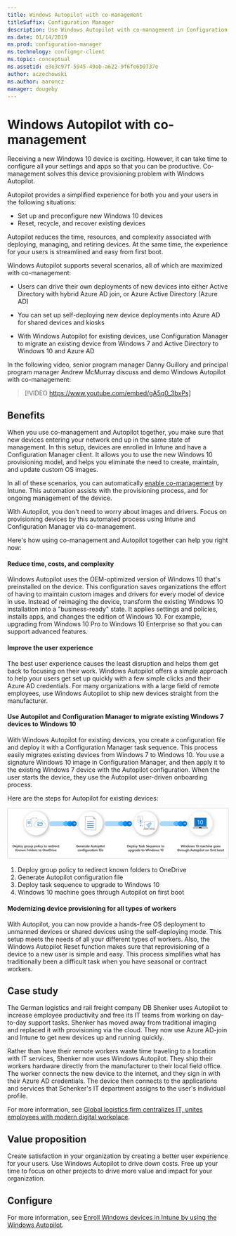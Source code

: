 ```yaml
---
title: Windows Autopilot with co-management
titleSuffix: Configuration Manager
description: Use Windows Autopilot with co-management in Configuration Manager to simplify the set up of new Windows 10 devices.
ms.date: 01/14/2019
ms.prod: configuration-manager
ms.technology: configmgr-client
ms.topic: conceptual
ms.assetid: e3e3c97f-5945-49ab-a622-9f6fe6b9737e
author: aczechowski
ms.author: aaroncz
manager: dougeby
---
```


# Windows Autopilot with co-management

Receiving a new Windows 10 device is exciting. However, it can take time to configure all your settings and apps so that you can be productive. Co-management solves this device provisioning problem with Windows Autopilot.

Autopilot provides a simplified experience for both you and your users in the following situations:
- Set up and preconfigure new Windows 10 devices  
- Reset, recycle, and recover existing devices  

Autopilot reduces the time, resources, and complexity associated with deploying, managing, and retiring devices. At the same time, the experience for your users is streamlined and easy from first boot.

Windows Autopilot supports several scenarios, all of which are maximized with co-management:

- Users can drive their own deployments of new devices into either Active Directory with hybrid Azure AD join, or Azure Active Directory (Azure AD)  

- You can set up self-deploying new device deployments into Azure AD for shared devices and kiosks  

- With Windows Autopilot for existing devices, use Configuration Manager to migrate an existing device from Windows 7 and Active Directory to Windows 10 and Azure AD  

<!--update with final video for this quickstart-->
In the following video, senior program manager Danny Guillory and principal program manager Andrew McMurray discuss and demo Windows Autopilot with co-management:

> [!VIDEO https://www.youtube.com/embed/gA5q0_3bxPs]



## Benefits

When you use co-management and Autopilot together, you make sure that new devices entering your network end up in the same state of management. In this setup, devices are enrolled in Intune and have a Configuration Manager client.  It allows you to use the new Windows 10 provisioning model, and helps you eliminate the need to create, maintain, and update custom OS images. 

In all of these scenarios, you can automatically [enable co-management](/sccm/comanage/how-to-prepare-win10) by Intune. This automation assists with the provisioning process, and for ongoing management of the device.

With Autopilot, you don't need to worry about images and drivers. Focus on provisioning devices by this automated process using Intune and Configuration Manager via co-management.


Here's how using co-management and Autopilot together can help you right now:

#### Reduce time, costs, and complexity
Windows Autopilot uses the OEM-optimized version of Windows 10 that's preinstalled on the device. This configuration saves organizations the effort of having to maintain custom images and drivers for every model of device in use. Instead of reimaging the device, transform the existing Windows 10 installation into a "business-ready" state. It applies settings and policies, installs apps, and changes the edition of Windows 10. For example, upgrading from Windows 10 Pro to Windows 10 Enterprise so that you can support advanced features.

#### Improve the user experience
The best user experience causes the least disruption and helps them get back to focusing on their work. Windows Autopilot offers a simple approach to help your users get set up quickly with a few simple clicks and their Azure AD credentials. For many organizations with a large field of remote employees, use Windows Autopilot to ship new devices straight from the manufacturer.

#### Use Autopilot and Configuration Manager to migrate existing Windows 7 devices to Windows 10
With Windows Autopilot for existing devices, you create a configuration file and deploy it with a Configuration Manager task sequence. This process easily migrates existing devices from Windows 7 to Windows 10. You use a signature Windows 10 image in Configuration Manager, and then apply it to the existing Windows 7 device with the Autopilot configuration. When the user starts the device, they use the Autopilot user-driven onboarding process.

Here are the steps for Autopilot for existing devices:

![Process overview for Windows Autopilot for existing devices](media/autopilot-for-existing-devices.png)

1. Deploy group policy to redirect known folders to OneDrive
2. Generate Autopilot configuration file
3. Deploy task sequence to upgrade to Windows 10
4. Windows 10 machine goes through Autopilot on first boot

#### Modernizing device provisioning for all types of workers
With Autopilot, you can now provide a hands-free OS deployment to unmanned devices or shared devices using the self-deploying mode. This setup meets the needs of all your different types of workers. Also, the Windows Autopilot Reset function makes sure that reprovisioning of a device to a new user is simple and easy. This process simplifies what has traditionally been a difficult task when you have seasonal or contract workers. 



## Case study

The German logistics and rail freight company DB Shenker uses Autopilot to increase employee productivity and free its IT teams from working on day-to-day support tasks. Shenker has moved away from traditional imaging and replaced it with provisioning via the cloud. They now use Azure AD-join and Intune to get new devices up and running quickly. 

Rather than have their remote workers waste time traveling to a location with IT services, Shenker now uses Windows Autopilot. They ship their workers hardware directly from the manufacturer to their local field office. The worker connects the new device to the internet, and they sign in with their Azure AD credentials. The device then connects to the applications and services that Schenker's IT department assigns to the user's individual profile.

For more information, see [Global logistics firm centralizes IT, unites employees with modern digital workplace](https://customers.microsoft.com/story/db-schenker-travel-transportation-windows-10).



## Value proposition

Create satisfaction in your organization by creating a better user experience for your users. Use Windows Autopilot to drive down costs. Free up your time to focus on other projects to drive more value and impact for your organization.



## Configure

For more information, see [Enroll Windows devices in Intune by using the Windows Autopilot](https://docs.microsoft.com/intune/enrollment-autopilot).

